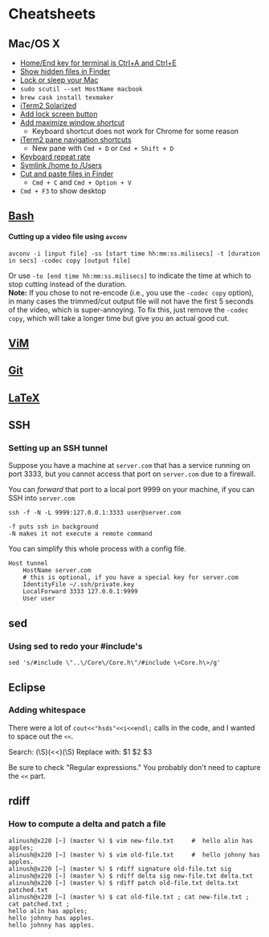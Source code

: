 Cheatsheets
===========

Mac/OS X
--------

 * [Home/End key for terminal is Ctrl+A and Ctrl+E](https://apple.stackexchange.com/questions/71101/how-do-i-make-%E2%8C%98%E2%86%90-and-%E2%8C%98%E2%86%92-work-for-home-end-combo-for-terminal)
 * [Show hidden files in Finder](http://www.tekrevue.com/tip/show-hidden-files-on-mac-os-x/)
 * [Lock or sleep your Mac](http://www.tekrevue.com/tip/the-fastest-way-to-lock-or-sleep-your-screen-in-mac-os-x/)
 * `sudo scutil --set HostName macbook`
 * `brew cask install texmaker`
 * [iTerm2 Solarized](https://github.com/altercation/solarized/tree/master/iterm2-colors-solarized)
 * [Add lock screen button](https://apple.stackexchange.com/questions/95819/mbp-lock-screen-hotkey-without-sleeping)
 * [Add maximize window shortcut](http://osxdaily.com/2013/03/22/5-simple-window-management-keyboard-shortcuts-to-improve-workflow-in-mac-os-x/)
   + Keyboard shortcut does not work for Chrome for some reason
 * [iTerm2 pane navigation shortcuts](https://stackoverflow.com/questions/9246235/iterm2-keyboard-shortcut-split-pane-navigation)
   + New pane with `Cmd + D` or `Cmd + Shift + D`
 * [Keyboard repeat rate](https://stackoverflow.com/questions/4489885/how-can-i-increase-the-cursor-speed-in-terminal)
 * [Symlink /home to /Users](https://apple.stackexchange.com/questions/44058/mac-os-x-how-to-symlink-home-to-users)
 * [Cut and paste files in Finder](http://hints.macworld.com/article.php?story=201107211337186)
   + `Cmd + C` and `Cmd + Option + V` 
 * `Cmd + F3` to show desktop

[Bash](../bash/)
-------------

#### Cutting up a video file using `avconv`

    avconv -i [input file] -ss [start time hh:mm:ss.milisecs] -t [duration in secs] -codec copy [output file]

Or use `-to [end time hh:mm:ss.milisecs]` to indicate the time at which to stop cutting instead of the duration.  
**Note:** If you chose to not re-encode (i.e., you use the `-codec copy` option), in many cases the trimmed/cut output file will not have the first 5 seconds of the video, which is super-annoying. To fix this, just remove the `-codec copy`, which will take a longer time but give you an actual good cut.

[ViM](../vim/)
-----------

[Git](../git/)
-----------

[LaTeX](../latex/)
------------------

SSH
---

### Setting up an SSH tunnel

Suppose you have a machine at `server.com` that has a service running on port 3333, but you cannot
access that port on `server.com` due to a firewall.

You can _forward_ that port to a local port 9999 on your machine, if you can SSH into `server.com`

    ssh -f -N -L 9999:127.0.0.1:3333 user@server.com

    -f puts ssh in background
    -N makes it not execute a remote command

You can simplify this whole process with a config file.

    Host tunnel
        HostName server.com
        # this is optional, if you have a special key for server.com
        IdentityFile ~/.ssh/private.key
        LocalForward 3333 127.0.0.1:9999
        User user

sed
---

### Using sed to redo your \#include's

    sed 's/#include \"..\/Core\/Core.h\"/#include \<Core.h\>/g' 

Eclipse
-------

### Adding whitespace

There were a lot of `cout<<"hsds"<<i<<endl;` calls in the code, and I
wanted to space out the `<<`.

Search: (\S)(<<)(\S)
Replace with: $1 $2 $3

Be sure to check "Regular expressions." You probably don't need to capture the `<<` part.

rdiff
-----

### How to compute a delta and patch a file

    alinush@x220 [~] (master %) $ vim new-file.txt     #  hello alin has apples;
    alinush@x220 [~] (master %) $ vim old-file.txt     #  hello johnny has apples.
    alinush@x220 [~] (master %) $ rdiff signature old-file.txt sig
    alinush@x220 [~] (master %) $ rdiff delta sig new-file.txt delta.txt
    alinush@x220 [~] (master %) $ rdiff patch old-file.txt delta.txt patched.txt
    alinush@x220 [~] (master %) $ cat old-file.txt ; cat new-file.txt ; cat patched.txt ;
    hello alin has apples;
    hello johnny has apples.
    hello johnny has apples.
